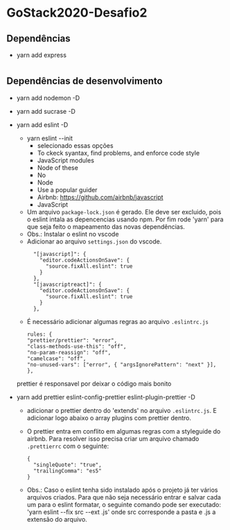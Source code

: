 # GoStack2020-Desafio2

 ## Dependências
 * yarn add express

#

 ## Dependências de desenvolvimento
* yarn add nodemon -D

* yarn add sucrase -D

* yarn add eslint -D
  * yarn eslint --init
    * selecionado essas opções
    * To ckeck syantax, find problems, and enforce code style
    * JavaScript modules
    * Node of these
    * No
    * Node
    * Use a popular guider
    * Airbnb: https://github.com/airbnb/javascript
    * JavaScript
  * Um arquivo `package-lock.json` é gerado. Ele deve ser excluido, pois o eslint intala as depencencias usando npm. Por fim rode 'yarn' para que seja feito o mapeamento das novas dependências.
  * Obs.: Instalar o eslint no vscode
  * Adicionar ao arquivo `settings.json` do vscode.
    ````
      "[javascript]": {
        "editor.codeActionsOnSave": {
          "source.fixAll.eslint": true
        }
      },
      "[javascriptreact]": {
        "editor.codeActionsOnSave": {
          "source.fixAll.eslint": true
        }
      },
      ````
  * É necessário adicionar algumas regras ao arquivo `.eslintrc.js`
    ````
    rules: {
    "prettier/prettier": "error",
    "class-methods-use-this": "off",
    "no-param-reassign": "off",
    "camelcase": "off",
    "no-unused-vars": ["error", { "argsIgnorePattern": "next" }],
    },

    ````
  prettier é responsavel por deixar o código mais bonito
* yarn add prettier eslint-config-prettier eslint-plugin-prettier -D
  * adicionar o prettier dentro do 'extends' no arquivo `.eslintrc.js`. E adicionar logo abaixo o array plugins com prettier dentro.
  * O prettier entra em conflito em algumas regras com a styleguide do airbnb. Para resolver isso precisa criar um arquivo chamado `.prettierrc` com o seguinte:
    ````
    {
      "singleQuote": "true",
      "trailingComma": "es5"
    }
    ````

  * Obs.: Caso o eslint tenha sido instalado após o projeto já ter vários arquivos criados. Para que não seja necessário entrar e salvar cada um para o eslint formatar, o seguinte comando pode ser executado:
  'yarn eslint --fix src --ext .js'
  onde src corresponde a pasta e .js a extensão do arquivo.

#
